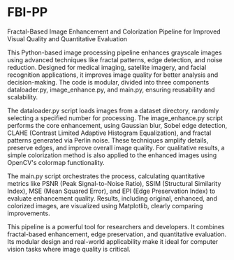 # FBI-PP
Fractal-Based Image Enhancement and Colorization Pipeline for Improved Visual Quality and Quantitative Evaluation

This Python-based image processing pipeline enhances grayscale images using advanced techniques like fractal patterns, edge detection, and noise reduction. Designed for medical imaging, satellite imagery, and facial recognition applications, it improves image quality for better analysis and decision-making. The code is modular, divided into three components dataloader.py, image_enhance.py, and main.py, ensuring reusability and scalability.

The dataloader.py script loads images from a dataset directory, randomly selecting a specified number for processing. The image_enhance.py script performs the core enhancement, using Gaussian blur, Sobel edge detection, CLAHE (Contrast Limited Adaptive Histogram Equalization), and fractal patterns generated via Perlin noise. These techniques amplify details, preserve edges, and improve overall image quality. For qualitative results, a simple colorization method is also applied to the enhanced images using OpenCV's colormap functionality.

The main.py script orchestrates the process, calculating quantitative metrics like PSNR (Peak Signal-to-Noise Ratio), SSIM (Structural Similarity Index), MSE (Mean Squared Error), and EPI (Edge Preservation Index) to evaluate enhancement quality. Results, including original, enhanced, and colorized images, are visualized using Matplotlib, clearly comparing improvements.

This pipeline is a powerful tool for researchers and developers. It combines fractal-based enhancement, edge preservation, and quantitative evaluation. Its modular design and real-world applicability make it ideal for computer vision tasks where image quality is critical.
